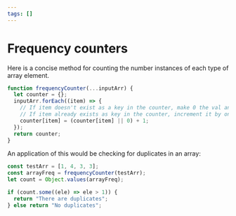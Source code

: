 ```yaml
---
tags: []
---
```


# Frequency counters

Here is a concise method for counting the number instances of each type of array
element.

```js
function frequencyCounter(...inputArr) {
  let counter = {};
  inputArr.forEach((item) => {
    // If item doesn't exist as a key in the counter, make 0 the val and add one
    // If item already exists as key in the counter, increment it by one
    counter[item] = (counter[item] || 0) + 1;
  });
  return counter;
}
```

An application of this would be checking for duplicates in an array:

```js
const testArr = [1, 4, 3, 3];
const arrayFreq = frequencyCounter(testArr);
let count = Object.values(arrayFreq);

if (count.some((ele) => ele > 1)) {
  return "There are duplicates";
} else return "No duplicates";
```
